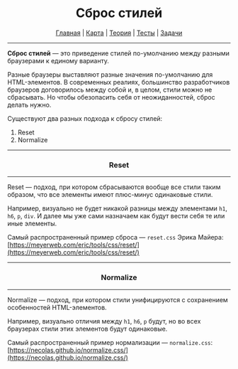 <div align="center">

# Сброс стилей

[Главная](https://github.com/dollaween/junior-roadmap/)
|
[Карта](/roadmap/README.md)
|
[Теория](/theory/README.md)
|
[Тесты](/tests/README.md)
|
[Задачи](/tasks/README.md)

</div>

---

**Сброс стилей** — это приведение стилей по-умолчанию между разными браузерами к единому варианту.

Разные браузеры выставляют разные значения по-умолчанию для HTML-элементов. В современных реалиях, большинство разработчиков браузеров договорилось между собой и, в целом, стили можно не сбрасывать. Но чтобы обезопасить себя от неожиданностей, сброс делать нужно.

Существуют два разных подхода к сбросу стилей:
1. Reset
2. Normalize

---

<div align="center">

### Reset

</div>

---

Reset — подход, при котором сбрасываются вообще все стили таким образом, что все элементы имеют плюс-минус одинаковые стили.

Например, визуально не будет никакой разницы между элементами `h1`, `h6`, `p`, `div`. И далее мы уже сами назначаем как будут вести себя те или иные элементы.

Самый распространенный пример сброса — `reset.css` Эрика Майера:  
[https://meyerweb.com/eric/tools/css/reset/](https://meyerweb.com/eric/tools/css/reset/)

---

<div align="center">

### Normalize

</div>

---

Normalize — подход, при котором стили унифицируются с сохранением особенностей HTML-элементов.

Например, визуально отличия между `h1`, `h6`, `p` будут, но во всех браузерах стили этих элементов будут одинаковые.

Самый распространенный пример нормализации — `normalize.css`:  
[https://necolas.github.io/normalize.css/](https://necolas.github.io/normalize.css/)



